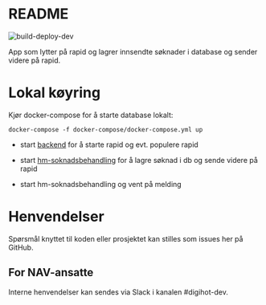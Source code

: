 # README
![build-deploy-dev](https://github.com/navikt/hm-soknadsbehandling/workflows/Build%20and%20deploy/badge.svg)

App som lytter på rapid og lagrer innsendte søknader i database og sender videre på rapid.


# Lokal køyring

Kjør docker-compose for å starte database lokalt: 
```
docker-compose -f docker-compose/docker-compose.yml up
```

- start [backend](https://github.com/navikt/hm-soknad-api) for å starte rapid og evt. populere rapid
- start [hm-soknadsbehandling](https://github.com/navikt/hm-soknadsbehandling) for å lagre søknad i db og sende videre på rapid

- start hm-soknadsbehandling og vent på melding


# Henvendelser

Spørsmål knyttet til koden eller prosjektet kan stilles som issues her på GitHub.

## For NAV-ansatte

Interne henvendelser kan sendes via Slack i kanalen #digihot-dev.
